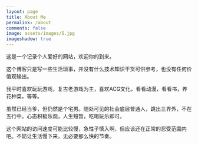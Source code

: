 ```yaml
---
layout: page
title: About Me
permalink: /about
comments: false
image: assets/images/5.jpg
imageshadow: true
---
```


这是一个记录个人爱好的网站，欢迎你的到来。

这个博客只是写一些生活琐事，并没有什么技术知识干货可供参考，也没有任何价值观输出。

我平时喜欢玩玩游戏，复古老游戏为主，喜欢ACG文化，看看动漫，看看书，养花种菜，等等。

虽然已经当爹，但仍然是个宅男。随处可见的社会底层普通人，跳出三界外，不在五行中。心态积极乐观，人生短暂，吃喝玩乐即可。

这个网站的访问速度可能比较慢，急性子慎入啊，但应该还在正常的忍受范围内吧。不妨让生活慢下来，无必要那么快的节奏。
